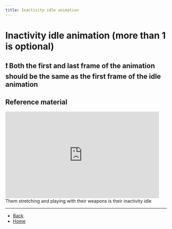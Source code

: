 ```yaml
---
title: Inactivity idle animation
---
```


# Inactivity idle animation (more than 1 is optional)

## ❗ Both the first and last frame of the animation should be the same as the first frame of the idle animation

## Reference material

<iframe width="480" height="270" src="https://www.youtube.com/embed/tOGbRZlQZRc" frameborder="0" allow="accelerometer; autoplay; clipboard-write; encrypted-media; gyroscope; picture-in-picture" allowfullscreen></iframe>  
Them stretching and playing with their weapons is their inactivity idle

---

- [Back](../supers)
- [Home](../../)

